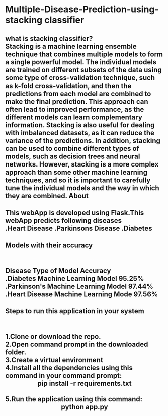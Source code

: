 # Multiple-Disease-Prediction-using-stacking classifier
what is stacking classifier?<br>
Stacking is a machine learning ensemble technique that combines multiple models to form a single powerful model. The individual models are trained on different subsets of the data using some type of cross-validation technique, such as k-fold cross-validation, and then the predictions from each model are combined to make the final prediction. This approach can often lead to improved performance, as the different models can learn complementary information. Stacking is also useful for dealing with imbalanced datasets, as it can reduce the variance of the predictions. In addition, stacking can be used to combine different types of models, such as decision trees and neural networks. However, stacking is a more complex approach than some other machine learning techniques, and so it is important to carefully tune the individual models and the way in which they are combined.
About
------------------------------------------------------------------------------
This webApp is developed using Flask.This webApp predicts following diseases<br>
.Heart Disease
.Parkinsons Disease
.Diabetes
-----------------------------------------------------------------------------
Models with their accuracy
------------------------------------------------------------------------------
<br>Disease  	          Type of Model	       Accuracy
<br>.Diabetes	      Machine Learning Model	  95.25%
<br>.Parkinson's     Machine Learning Model	  97.44%
<br>.Heart Disease	  Machine Learning Mode     97.56%
------------------------------------------------------------------------------
Steps to run this application in your system
------------------------------------------------------------------------------
<br>1.Clone or download the repo.
<br>2.Open command prompt in the downloaded folder.
<br>3.Create a virtual environment
<br>4.Install all the dependencies using this command in your command prompt:
        <br><center>pip install -r requirements.txt</center>
<br>5.Run the application using this command:
          <br><center> python app.py</center>
------------------------------------------------------------------------------
